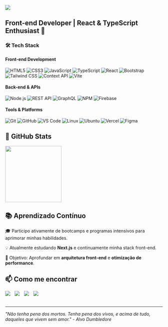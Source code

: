 ![](https://komarev.com/ghpvc/?username=felipe-ssantos)

## **Front-end Developer | React & TypeScript Enthusiast** 🚀

### **🛠 Tech Stack**

#### **Front-end Development**
![HTML5](https://img.shields.io/badge/-HTML5-E34F26?style=flat-square&logo=html5&logoColor=white) ![CSS3](https://img.shields.io/badge/-CSS3-1572B6?style=flat-square&logo=css3&logoColor=white) ![JavaScript](https://img.shields.io/badge/-JavaScript-F7DF1E?style=flat-square&logo=javascript&logoColor=black) ![TypeScript](https://img.shields.io/badge/-TypeScript-3178C6?style=flat-square&logo=typescript&logoColor=white) ![React](https://img.shields.io/badge/-React-61DAFB?style=flat-square&logo=react&logoColor=black) ![Bootstrap](https://img.shields.io/badge/-Bootstrap-7952B3?style=flat-square&logo=bootstrap&logoColor=white) ![Tailwind CSS](https://img.shields.io/badge/-Tailwind_CSS-38B2AC?style=flat-square&logo=tailwind-css&logoColor=white) ![Context API](https://img.shields.io/badge/-Context_API-61DAFB?style=flat-square&logo=react&logoColor=black) ![Vite](https://img.shields.io/badge/-Vite-646CFF?style=flat-square&logo=vite&logoColor=white)

#### **Back-end & APIs**
![Node.js](https://img.shields.io/badge/-Node.js-339933?style=flat-square&logo=node.js&logoColor=white) ![REST API](https://img.shields.io/badge/-REST_API-FF6C37?style=flat-square&logo=postman&logoColor=white) ![GraphQL](https://img.shields.io/badge/-GraphQL-E10098?style=flat-square&logo=graphql&logoColor=white) ![NPM](https://img.shields.io/badge/-NPM-CB3837?style=flat-square&logo=npm&logoColor=white) ![Firebase](https://img.shields.io/badge/Firebase-FFCA28?style=flat-square&logo=firebase&logoColor=white)


#### **Tools & Platforms**
![Git](https://img.shields.io/badge/-Git-F05032?style=flat-square&logo=git&logoColor=white) ![GitHub](https://img.shields.io/badge/-GitHub-181717?style=flat-square&logo=github&logoColor=white) ![VS Code](https://img.shields.io/badge/-VS_Code-007ACC?style=flat-square&logo=visual-studio-code&logoColor=white) ![Linux](https://img.shields.io/badge/-Linux-FCC624?style=flat-square&logo=linux&logoColor=black) ![Ubuntu](https://img.shields.io/badge/-Ubuntu-E95420?style=flat-square&logo=ubuntu&logoColor=white) ![Vercel](https://img.shields.io/badge/-Vercel-000000?style=flat-square&logo=vercel&logoColor=white) ![Figma](https://img.shields.io/badge/-Figma-F24E1E?style=flat-square&logo=figma&logoColor=white)

## **📌 GitHub Stats**
<div>  
  <img height="180em" src="https://github-readme-stats.vercel.app/api/top-langs/?username=felipe-ssantos&layout=compact&langs_count=7&theme=dracula"/>
</div>


## **📚 Aprendizado Contínuo**
🎓 Participo ativamente de bootcamps e programas intensivos para aprimorar minhas habilidades. 

💡 Atualmente estudando **Next.js** e continuamente minha stack front-end.

🎯 Objetivo: Aprofundar em **arquitetura front-end** e **otimização de performance**.

## **📫 Como me encontrar**
<div>
  <a href="mailto:fecoder.dev@gmail.com" style="display: inline-block; margin-right: 10px;">
    <img src="https://img.shields.io/badge/Email-D14836?style=for-the-badge&logo=gmail&logoColor=white" />
  </a>
  <a href="https://nfelipe-dev.vercel.app/" target="_blank" rel="noopener noreferrer" style="display: inline-block; margin-right: 10px;">
    <img src="https://img.shields.io/badge/Portfolio-000000?style=for-the-badge&logo=vercel&logoColor=white" />
  </a>
  <a href="https://www.linkedin.com/in/fnss/" target="_blank" rel="noopener noreferrer" style="display: inline-block; margin-right: 10px;">
    <img src="https://img.shields.io/badge/LinkedIn-0077B5?style=for-the-badge&logo=linkedin&logoColor=white" />
  </a>
  <a href="https://x.com/fecodebr" target="_blank" rel="noopener noreferrer" style="display: inline-block;">
    <img src="https://img.shields.io/badge/Twitter-1DA1F2?style=for-the-badge&logo=twitter&logoColor=white" />
  </a>
</div>

<br />

---

  <p><i> "Não tenha pena dos mortos. Tenha pena dos vivos, e acima de tudo, daqueles que vivem sem amor." - Alvo Dumbledore </i></p>
  <br>
   
